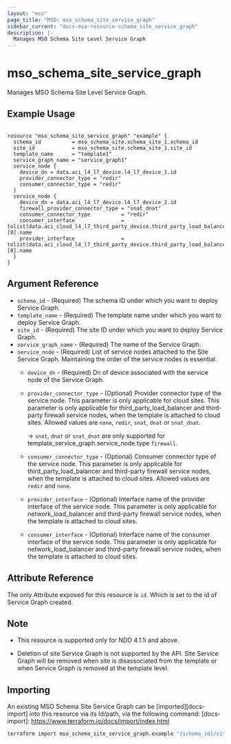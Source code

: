 ```yaml
---
layout: "mso"
page_title: "MSO: mso_schema_site_service_graph"
sidebar_current: "docs-mso-resource-schema_site_service_graph"
description: |-
  Manages MSO Schema Site Level Service Graph
---
```


# mso_schema_site_service_graph #

Manages MSO Schema Site Level Service Graph.

## Example Usage ##

```hcl

resource "mso_schema_site_service_graph" "example" {
  schema_id          = mso_schema_site.schema_site_1.schema_id
  site_id            = mso_schema_site.schema_site_1.site_id
  template_name      = "template1"
  service_graph_name = "service_graph1"
  service_node {
    device_dn = data.aci_l4_l7_device.l4_l7_device_1.id
    provider_connector_type = "redir"
    consumer_connector_type = "redir"
  }
  service_node {
    device_dn = data.aci_l4_l7_device.l4_l7_device_2.id
    firewall_provider_connector_type = "snat_dnat"
    consumer_connector_type          = "redir"
    consumer_interface               = tolist(data.aci_cloud_l4_l7_third_party_device.third_party_load_balancer.interface_selectors)[0].name
    provider_interface               = tolist(data.aci_cloud_l4_l7_third_party_device.third_party_load_balancer.interface_selectors)[0].name
  }
}

```

## Argument Reference ##
* `schema_id` - (Required) The schema ID under which you want to deploy Service Graph.
* `template_name` - (Required) The template name under which you want to deploy Service Graph.
* `site_id` - (Required) The site ID under which you want to deploy Service Graph.
* `service_graph_name` - (Required) The name of the Service Graph.
* `service_node` - (Required) List of service nodes attached to the Site Service Graph. Maintaining the order of the service nodes is essential.
    * `device_dn` - (Required) Dn of device associated with the service node of the Service Graph.
    * `provider_connector_type` - (Optional) Provider connector type of the service node. This parameter is only applicable for cloud sites. This parameter is only applicable for third_party_load_balancer and third-party firewall service nodes, when the template is attached to cloud sites. Allowed values are `none`, `redir`, `snat`, `dnat` or `snat_dnat`.

        -> `snat`, `dnat` or `snat_dnat` are only supported for template_service_graph.service_node.type `firewall`.

    * `consumer_connector_type` - (Optional) Consumer connector type of the service node. This parameter is only applicable for third_party_load_balancer and third-party firewall service nodes, when the template is attached to cloud sites. Allowed values are `redir` and `none`.
    * `provider_interface` - (Optional) Interface name of the provider interface of the service node. This parameter is only applicable for network_load_balancer and third-party firewall service nodes, when the template is attached to cloud sites.
    * `consumer_interface` - (Optional) Interface name of the consumer interface of the service node. This parameter is only applicable for network_load_balancer and third-party firewall service nodes, when the template is attached to cloud sites.

## Attribute Reference ##

The only Attribute exposed for this resource is `id`. Which is set to the id of Service Graph created.

## Note ##
- This resource is supported only for NDO 4.1.1i and above.

- Deletion of site Service Graph is not supported by the API. Site Service Graph will be removed when site is disassociated from the template or when Service Graph is removed at the template level.

## Importing ##

An existing MSO Schema Site Service Graph can be [imported][docs-import] into this resource via its Id/path, via the following command: [docs-import]: <https://www.terraform.io/docs/import/index.html>

```bash
terraform import mso_schema_site_service_graph.example "{schema_id}/sites/{site_id}/template/{template_name}/serviceGraphs/{service_graph_name}"
```

